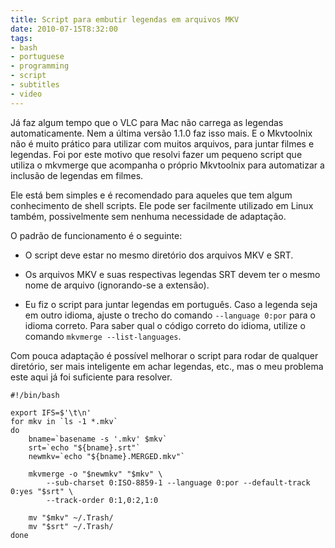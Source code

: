 ```yaml
---
title: Script para embutir legendas em arquivos MKV
date: 2010-07-15T8:32:00
tags:
- bash
- portuguese
- programming
- script
- subtitles
- video
---
```


Já faz algum tempo que o VLC para Mac não carrega as legendas automaticamente. Nem a última versão 1.1.0 faz isso mais. 
E o Mkvtoolnix não é muito prático para utilizar com muitos arquivos, para juntar filmes e legendas. Foi por este 
motivo que resolvi fazer um pequeno script que utiliza o mkvmerge que acompanha o próprio Mkvtoolnix para automatizar 
a inclusão de legendas em filmes.

Ele está bem simples e é recomendado para aqueles que tem algum conhecimento de shell scripts. Ele pode ser facilmente 
utilizado em Linux também, possivelmente sem nenhuma necessidade de adaptação.

O padrão de funcionamento é o seguinte:

* O script deve estar no mesmo diretório dos arquivos MKV e SRT.

* Os arquivos MKV e suas respectivas legendas SRT devem ter o mesmo nome de arquivo (ignorando-se a extensão).

* Eu fiz o script para juntar legendas em português. Caso a legenda seja em outro idioma, ajuste o trecho do comando `--language 0:por` para o idioma correto. Para saber qual o código correto do idioma, utilize o comando `mkvmerge --list-languages`.


Com pouca adaptação é possível melhorar o script para rodar de qualquer diretório, ser mais inteligente em achar 
legendas, etc., mas o meu problema este aqui já foi suficiente para resolver.

```
#!/bin/bash

export IFS=$'\t\n'
for mkv in `ls -1 *.mkv`
do
	bname=`basename -s '.mkv' $mkv`
	srt=`echo "${bname}.srt"`
	newmkv=`echo "${bname}.MERGED.mkv"`

	mkvmerge -o "$newmkv" "$mkv" \
		--sub-charset 0:ISO-8859-1 --language 0:por --default-track 0:yes "$srt" \
		--track-order 0:1,0:2,1:0
		
	mv "$mkv" ~/.Trash/
	mv "$srt" ~/.Trash/
done
```

